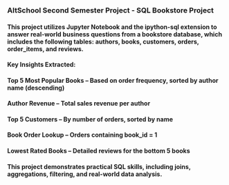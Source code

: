 ### AltSchool Second Semester Project - SQL Bookstore Project

#### This project utilizes Jupyter Notebook and the ipython-sql extension to answer real-world business questions from a bookstore database, which includes the following tables: authors, books, customers, orders, order_items, and reviews.

#### **Key Insights Extracted:**

#### Top 5 Most Popular Books – Based on order frequency, sorted by author name (descending)

#### Author Revenue – Total sales revenue per author

#### Top 5 Customers – By number of orders, sorted by name

#### Book Order Lookup – Orders containing book_id = 1

#### Lowest Rated Books – Detailed reviews for the bottom 5 books

#### **This project demonstrates practical SQL skills, including joins, aggregations, filtering, and real-world data analysis.**
